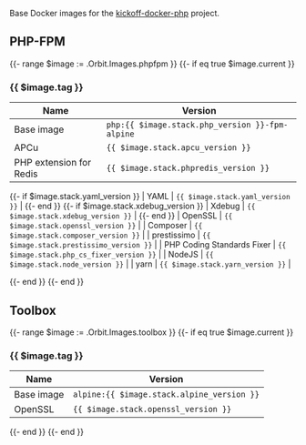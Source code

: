 Base Docker images for the [kickoff-docker-php](https://github.com/thecodingmachine/kickoff-docker-php/) project.

## PHP-FPM
{{- range $image := .Orbit.Images.phpfpm }}
{{- if eq true $image.current }}

### {{ $image.tag }}

| Name                       | Version                                         |
|----------------------------|-------------------------------------------------|
| Base image                 | `php:{{ $image.stack.php_version }}-fpm-alpine` |
| APCu                       | `{{ $image.stack.apcu_version }}`               |
| PHP extension for Redis    | `{{ $image.stack.phpredis_version }}`           |
{{- if $image.stack.yaml_version }}
| YAML                       | `{{ $image.stack.yaml_version }}`               |
{{- end }}
{{- if $image.stack.xdebug_version }}
| Xdebug                     | `{{ $image.stack.xdebug_version }}`             |
{{- end }}
| OpenSSL                    | `{{ $image.stack.openssl_version }}`            |
| Composer                   | `{{ $image.stack.composer_version }}`           |
| prestissimo                | `{{ $image.stack.prestissimo_version }}`        |
| PHP Coding Standards Fixer | `{{ $image.stack.php_cs_fixer_version }}`       |
| NodeJS                     | `{{ $image.stack.node_version }}`               |
| yarn                       | `{{ $image.stack.yarn_version }}`               |

{{- end }}
{{- end }}

## Toolbox
{{- range $image := .Orbit.Images.toolbox }}
{{- if eq true $image.current }}

### {{ $image.tag }}

| Name       | Version                                    |
|------------|--------------------------------------------|
| Base image | `alpine:{{ $image.stack.alpine_version }}` |
| OpenSSL    | `{{ $image.stack.openssl_version }}`       |

{{- end }}
{{- end }}